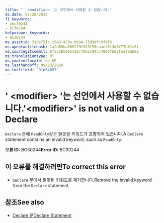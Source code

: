 ```yaml
---
title: "' <modifier> '는 선언에서 사용할 수 없습니다."
ms.date: 07/20/2015
f1_keywords:
- vbc30244
- bc30244
helpviewer_keywords:
- BC30244
ms.assetid: 31de75fc-2049-425e-bb94-75d99fc9fdf3
ms.openlocfilehash: fa2d85ba7652f9e523f59caaef613d8777b61c81
ms.sourcegitcommit: bf5c5850654187705bc94cc40ebfb62fe346ab02
ms.translationtype: MT
ms.contentlocale: ko-KR
ms.lasthandoff: 09/23/2020
ms.locfileid: "91064893"
---
```

# <a name="modifier-is-not-valid-on-a-declare"></a><span data-ttu-id="04af8-102">' \<modifier> '는 선언에서 사용할 수 없습니다.</span><span class="sxs-lookup"><span data-stu-id="04af8-102">'\<modifier>' is not valid on a Declare</span></span>

<span data-ttu-id="04af8-103">`Declare` 문에 `ReadOnly`같은 잘못된 키워드가 포함되어 있습니다.</span><span class="sxs-lookup"><span data-stu-id="04af8-103">A `Declare` statement contains an invalid keyword, such as `ReadOnly`.</span></span>  
  
 <span data-ttu-id="04af8-104">**오류 ID:** BC30244</span><span class="sxs-lookup"><span data-stu-id="04af8-104">**Error ID:** BC30244</span></span>  
  
## <a name="to-correct-this-error"></a><span data-ttu-id="04af8-105">이 오류를 해결하려면</span><span class="sxs-lookup"><span data-stu-id="04af8-105">To correct this error</span></span>  
  
- <span data-ttu-id="04af8-106">`Declare` 문에서 잘못된 키워드를 제거합니다.</span><span class="sxs-lookup"><span data-stu-id="04af8-106">Remove the invalid keyword from the `Declare` statement.</span></span>  
  
## <a name="see-also"></a><span data-ttu-id="04af8-107">참조</span><span class="sxs-lookup"><span data-stu-id="04af8-107">See also</span></span>

- [<span data-ttu-id="04af8-108">Declare 문</span><span class="sxs-lookup"><span data-stu-id="04af8-108">Declare Statement</span></span>](../language-reference/statements/declare-statement.md)
